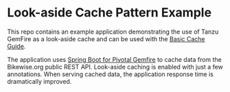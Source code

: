 <!--
Copyright 2019 - 2021 VMware, Inc.
SPDX-License-Identifier: Apache-2.0
-->

# Look-aside Cache Pattern Example

This repo contains an example application demonstrating the use of Tanzu GemFire as a look-aside cache and can be used with the [Basic Cache Guide](https://tanzugemfire.dev/spring-boot-for-apache-geode/guides/a-basic-cache/).

The application uses [Spring Boot for Pivotal Gemfire](https://docs.spring.io/autorepo/docs/spring-boot-data-geode-build/current/reference/html5/) to cache data from the Bikewise.org public REST API. Look-aside caching is enabled with just a few annotations. When serving cached data, the application response time is dramatically improved.
